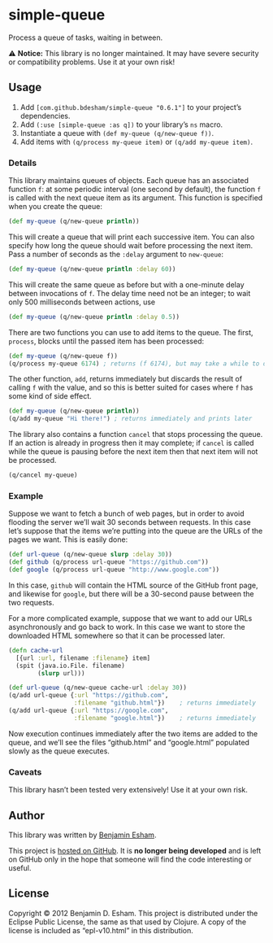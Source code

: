 # simple-queue

Process a queue of tasks, waiting in between.

⚠️ **Notice:** This library is no longer maintained. It may have severe security or compatibility problems. Use it at your own risk!

## Usage

1. Add `[com.github.bdesham/simple-queue "0.6.1"]` to your project’s dependencies.
2. Add `(:use [simple-queue :as q])` to your library’s `ns` macro.
3. Instantiate a queue with `(def my-queue (q/new-queue f))`.
4. Add items with `(q/process my-queue item)` or `(q/add my-queue item)`.

### Details

This library maintains queues of objects. Each queue has an associated function `f`: at some periodic interval (one second by default), the function `f` is called with the next queue item as its argument. This function is specified when you create the queue:

```clj
(def my-queue (q/new-queue println))
```

This will create a queue that will print each successive item. You can also specify how long the queue should wait before processing the next item. Pass a number of seconds as the `:delay` argument to `new-queue`:

```clj
(def my-queue (q/new-queue println :delay 60))
```

This will create the same queue as before but with a one-minute delay between invocations of `f`. The delay time need not be an integer; to wait only 500 milliseconds between actions, use

```clj
(def my-queue (q/new-queue println :delay 0.5))
```

There are two functions you can use to add items to the queue. The first, `process`, blocks until the passed item has been processed:

```clj
(def my-queue (q/new-queue f))
(q/process my-queue 6174) ; returns (f 6174), but may take a while to do so
```

The other function, `add`, returns immediately but discards the result of calling `f` with the value, and so this is better suited for cases where `f` has some kind of side effect.

```clj
(def my-queue (q/new-queue println))
(q/add my-queue "Hi there!") ; returns immediately and prints later
```

The library also contains a function `cancel` that stops processing the queue. If an action is already in progress then it may complete; if `cancel` is called while the queue is pausing before the next item then that next item will not be processed.

```clj
(q/cancel my-queue)
```

### Example

Suppose we want to fetch a bunch of web pages, but in order to avoid flooding the server we’ll wait 30 seconds between requests. In this case let’s suppose that the items we’re putting into the queue are the URLs of the pages we want. This is easily done:

```clj
(def url-queue (q/new-queue slurp :delay 30))
(def github (q/process url-queue "https://github.com"))
(def google (q/process url-queue "http://www.google.com"))
```

In this case, `github` will contain the HTML source of the GitHub front page, and likewise for `google`, but there will be a 30-second pause between the two requests.

For a more complicated example, suppose that we want to add our URLs asynchronously and go back to work. In this case we want to store the downloaded HTML somewhere so that it can be processed later.

```clj
(defn cache-url
  [{url :url, filename :filename} item]
  (spit (java.io.File. filename)
        (slurp url)))

(def url-queue (q/new-queue cache-url :delay 30))
(q/add url-queue {:url "https://github.com",
                  :filename "github.html"})    ; returns immediately
(q/add url-queue {:url "https://google.com",
                  :filename "google.html"})    ; returns immediately
```

Now execution continues immediately after the two items are added to the queue, and we’ll see the files “github.html” and “google.html” populated slowly as the queue executes.

### Caveats

This library hasn’t been tested very extensively! Use it at your own risk.

## Author

This library was written by [Benjamin Esham](https://esham.io).

This project is [hosted on GitHub](https://github.com/bdesham/simple-queue). It is **no longer being developed** and is left on GitHub only in the hope that someone will find the code interesting or useful.

## License

Copyright © 2012 Benjamin D. Esham. This project is distributed under the Eclipse Public License, the same as that used by Clojure. A copy of the license is included as “epl-v10.html” in this distribution.
